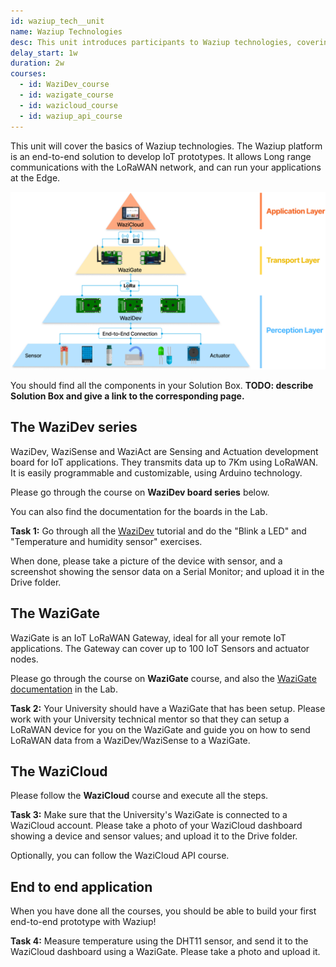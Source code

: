 ```yaml
---
id: waziup_tech__unit
name: Waziup Technologies
desc: This unit introduces participants to Waziup technologies, covering the Waziup IoT platform, hardware, software, architecture, components, and APIs.
delay_start: 1w
duration: 2w
courses:
  - id: WaziDev_course
  - id: wazigate_course
  - id: wazicloud_course
  - id: waziup_api_course
---
```


This unit will cover the basics of Waziup technologies. 
The Waziup platform is an end-to-end solution to develop IoT prototypes.
It allows Long range communications with the LoRaWAN network, and can run your applications at the Edge.

![archi](../../../../courses/1.Fundamentals/1.Intro/img/waziup-ecosystem.png#width=700)

You should find all the components in your Solution Box. **TODO: describe Solution Box and give a link to the corresponding page.**

## The WaziDev series

WaziDev, WaziSense and WaziAct are Sensing and Actuation development board for IoT applications. They transmits data up to 7Km using LoRaWAN. It is easily programmable and customizable, using Arduino technology.

Please go through the course on **WaziDev board series** below.

You can also find the documentation for the boards in the Lab.

<alert type='success'><b>Task 1:</b> Go through all the [WaziDev](https://lab.waziup.io/resources/waziup/wazidev) tutorial and do the "Blink a LED" and "Temperature and humidity sensor" exercises.</alert>


When done, please take a picture of the device with sensor, and a screenshot showing the sensor data on a Serial Monitor; and upload it in the Drive folder.


## The WaziGate

WaziGate is an IoT LoRaWAN Gateway, ideal for all your remote IoT applications. The Gateway can cover up to 100 IoT Sensors and actuator nodes.

Please go through the course on **WaziGate** course, and also the [WaziGate documentation](https://lab.waziup.io/resources/waziup/wazigate) in the Lab.

<alert type='success'><b>Task 2:</b> Your University should have a WaziGate that has been setup. Please work with your University technical mentor so that they can setup a LoRaWAN device for you on the WaziGate and guide you on how to send LoRaWAN data from a WaziDev/WaziSense to a WaziGate.</alert>

## The WaziCloud

Please follow the **WaziCloud** course and execute all the steps.

<alert type='success'><b>Task 3:</b> Make sure that the University's WaziGate is connected to a WaziCloud account. Please take a photo of your WaziCloud dashboard showing a device and sensor values; and upload it to the Drive folder.</alert>

Optionally, you can follow the WaziCloud API course.

## End to end application

When you have done all the courses, you should be able to build your first end-to-end prototype with Waziup!

<alert type='success'><b>Task 4:</b> Measure temperature using the DHT11 sensor, and send it to the WaziCloud dashboard using a WaziGate. Please take a photo and upload it.</alert>



